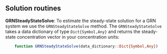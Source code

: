 ## Solution routines

__GRNSteadyStateSolve__: To estimate the steady-state solution for a GRN system we use the ``GRNSteadyStateSolve`` method.
The ``GRNSteadyStateSolve`` takes a data dictionary of type ``Dict{Symbol,Any}`` and returns the steady-state concentration
vector in your concentration units:

```.jl
    function GRNSteadyStateSolve(data_dictionary::Dict{Symbol,Any})
```
